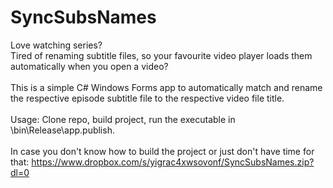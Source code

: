 # SyncSubsNames

Love watching series?\
Tired of renaming subtitle files, so your favourite video player loads them automatically when you open a video?\
\
This is a simple C# Windows Forms app to automatically match and rename the respective episode subtitle file to the respective video file title.\
\
Usage: Clone repo, build project, run the executable in \bin\Release\app.publish.\
\
In case you don't know how to build the project or just don't have time for that: https://www.dropbox.com/s/yigrac4xwsovonf/SyncSubsNames.zip?dl=0
